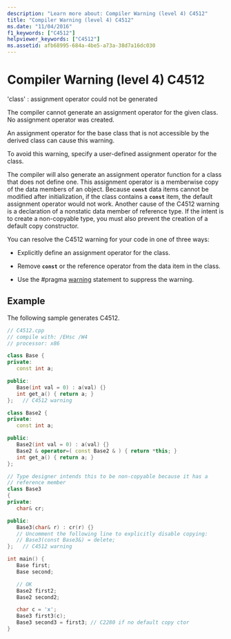 ```yaml
---
description: "Learn more about: Compiler Warning (level 4) C4512"
title: "Compiler Warning (level 4) C4512"
ms.date: "11/04/2016"
f1_keywords: ["C4512"]
helpviewer_keywords: ["C4512"]
ms.assetid: afb68995-684a-4be5-a73a-38d7a16dc030
---
```

# Compiler Warning (level 4) C4512

'class' : assignment operator could not be generated

The compiler cannot generate an assignment operator for the given class. No assignment operator was created.

An assignment operator for the base class that is not accessible by the derived class can cause this warning.

To avoid this warning, specify a user-defined assignment operator for the class.

The compiler will also generate an assignment operator function for a class that does not define one. This assignment operator is a memberwise copy of the data members of an object. Because **`const`** data items cannot be modified after initialization, if the class contains a **`const`** item, the default assignment operator would not work. Another cause of the C4512 warning is a declaration of a nonstatic data member of reference type. If the intent is to create a non-copyable type, you must also prevent the creation of a default copy constructor.

You can resolve the C4512 warning for your code in one of three ways:

- Explicitly define an assignment operator for the class.

- Remove **`const`** or the reference operator from the data item in the class.

- Use the #pragma [warning](../../preprocessor/warning.md) statement to suppress the warning.

## Example

The following sample generates C4512.

```cpp
// C4512.cpp
// compile with: /EHsc /W4
// processor: x86

class Base {
private:
   const int a;

public:
   Base(int val = 0) : a(val) {}
   int get_a() { return a; }
};   // C4512 warning

class Base2 {
private:
   const int a;

public:
   Base2(int val = 0) : a(val) {}
   Base2 & operator=( const Base2 & ) { return *this; }
   int get_a() { return a; }
};

// Type designer intends this to be non-copyable because it has a
// reference member
class Base3
{
private:
   char& cr;

public:
   Base3(char& r) : cr(r) {}
   // Uncomment the following line to explicitly disable copying:
   // Base3(const Base3&) = delete;
};   // C4512 warning

int main() {
   Base first;
   Base second;

   // OK
   Base2 first2;
   Base2 second2;

   char c = 'x';
   Base3 first3(c);
   Base3 second3 = first3; // C2280 if no default copy ctor
}
```
